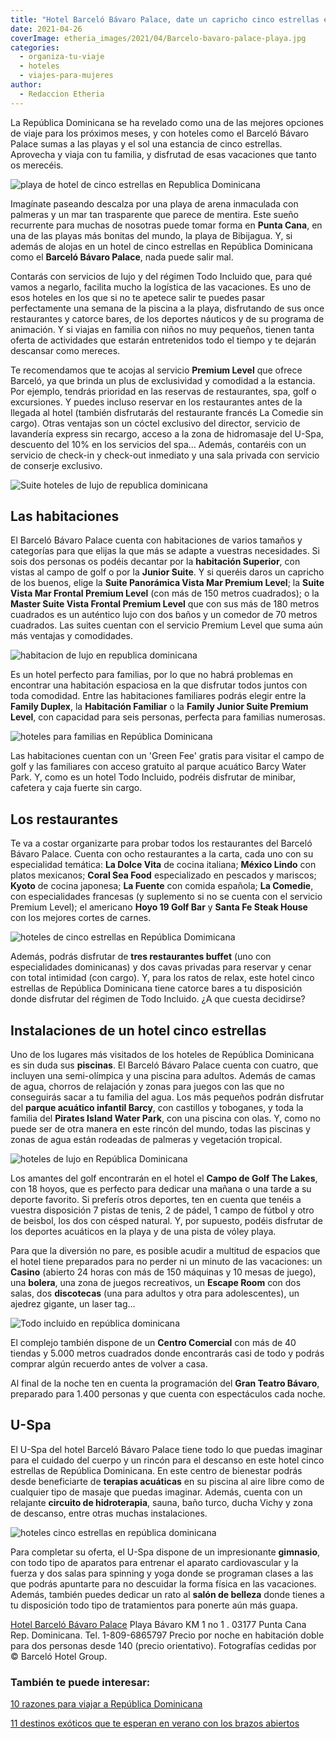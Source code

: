 ```yaml
---
title: "Hotel Barceló Bávaro Palace, date un capricho cinco estrellas en República Dominicana"
date: 2021-04-26
coverImage: etheria_images/2021/04/Barcelo-bavaro-palace-playa.jpg
categories: 
  - organiza-tu-viaje
  - hoteles
  - viajes-para-mujeres
author: 
  - Redaccion Etheria
---
```


La República Dominicana se ha revelado como una de las mejores opciones de viaje para los próximos meses, y con hoteles como el Barceló Bávaro Palace sumas a las playas y el sol una estancia de cinco estrellas. Aprovecha y viaja con tu familia, y disfrutad de esas vacaciones que tanto os merecéis.

![playa de hotel de cinco estrellas en Republica Dominicana](etheria_images/2021/04/Barcelo-bavaro-palace-playa.jpg "Playa del hotel Barceló Bávaro Palace.")

Imagínate paseando descalza por una playa de arena inmaculada con palmeras y un mar tan 
trasparente que parece de mentira. Este sueño recurrente para muchas de nosotras puede 
tomar forma en **Punta Cana**, en una de las playas más bonitas del mundo, la playa de 
Bibijagua. Y, si además de alojas en un hotel de cinco estrellas en República Dominicana 
como el **Barceló Bávaro Palace**, nada puede salir mal. 

Contarás con servicios de lujo y del régimen Todo Incluido que, para qué vamos a 
negarlo, facilita mucho la logística de las vacaciones. Es uno de esos hoteles en los 
que si no te apetece salir te puedes pasar perfectamente una semana de la piscina a la 
playa, disfrutando de sus once restaurantes y catorce bares, de los deportes náuticos y 
de su programa de animación. Y si viajas en familia con niños no muy pequeños, tienen 
tanta oferta de actividades que estarán entretenidos todo el tiempo y te dejarán 
descansar como mereces. 

Te recomendamos que te acojas al servicio **Premium Level** que ofrece Barceló, ya que 
brinda un plus de exclusividad y comodidad a la estancia. Por ejemplo, tendrás prioridad 
en las reservas de restaurantes, spa, golf o excursiones. Y puedes incluso reservar en 
los restaurantes antes de la llegada al hotel (también disfrutarás del restaurante 
francés La Comedie sin cargo). Otras ventajas son un cóctel exclusivo del director, 
servicio de lavandería express sin recargo, acceso a la zona de hidromasaje del U-Spa, 
descuento del 10% en los servicios del spa… Además, contaréis con un servicio de 
check-in y check-out inmediato y una sala privada con servicio de conserje exclusivo. 

![Suite hoteles de lujo de republica dominicana](etheria_images/2021/04/Barcelo-bavaro-palace-presidential-room.jpg "Presidential Suite.")

## Las habitaciones

El Barceló Bávaro Palace cuenta con habitaciones de varios tamaños y categorías para que 
elijas la que más se adapte a vuestras necesidades. Si sois dos personas os podéis 
decantar por la **habitación Superior**, con vistas al campo de golf o por la **Junior 
Suite**. Y si queréis daros un capricho de los buenos, elige la **Suite Panorámica Vista 
Mar Premium Level**; la **Suite Vista Mar Frontal Premium Level** (con más de 150 metros 
cuadrados); o la **Master Suite Vista Frontal Premium Level** que con sus más de 180 
metros cuadrados es un auténtico lujo con dos baños y un comedor de 70 metros cuadrados. 
Las suites cuentan con el servicio Premium Level que suma aún más ventajas y 
comodidades. 

![habitacion de lujo en republica dominicana](etheria_images/2021/04/barcelo-bavaro-palace-master-suite.jpg "Master Suite del Barceló Bávaro Palace.")

Es un hotel perfecto para familias, por lo que no habrá problemas en encontrar una 
habitación espaciosa en la que disfrutar todos juntos con toda comodidad. Entre las 
habitaciones familiares podrás elegir entre la **Family Duplex**, la **Habitación 
Familiar** o la **Family Junior Suite Premium Level**, con capacidad para seis personas, 
perfecta para familias numerosas. 

![hoteles para familias en República Dominicana](etheria_images/2021/04/barcelo-bavaro-palace-family-room.jpg "Terraza de la Family Room.")

Las habitaciones cuentan con un 'Green Fee' gratis para visitar el campo de golf y las 
familiares con acceso gratuito al parque acuático Barcy Water Park. Y, como es un hotel 
Todo Incluido, podréis disfrutar de minibar, cafetera y caja fuerte sin cargo. 

## Los restaurantes

Te va a costar organizarte para probar todos los restaurantes del Barceló Bávaro Palace. 
Cuenta con ocho restaurantes a la carta, cada uno con su especialidad temática: **La 
Dolce Vita** de cocina italiana; **México Lindo** con platos mexicanos; **Coral Sea 
Food** especializado en pescados y mariscos; **Kyoto** de cocina japonesa; **La Fuente** 
con comida española; **La Comedie**, con especialidades francesas (y suplemento si no se 
cuenta con el servicio Premium Level); el americano **Hoyo 19 Golf Bar** y **Santa Fe 
Steak House** con los mejores cortes de carnes. 

![hoteles de cinco estrellas en República Domimicana](etheria_images/2021/04/barcelo-bavaro-palace-mexico-lindo.jpg "Restaurante México Lindo.")

Además, podrás disfrutar de **tres restaurantes buffet** (uno con especialidades 
dominicanas) y dos cavas privadas para reservar y cenar con total intimidad (con cargo). 
Y, para los ratos de relax, este hotel cinco estrellas de República Dominicana tiene 
catorce bares a tu disposición donde disfrutar del régimen de Todo Incluido. ¿A que 
cuesta decidirse? 

## Instalaciones de un hotel cinco estrellas

Uno de los lugares más visitados de los hoteles de República Dominicana es sin duda sus 
**piscinas**. El Barceló Bávaro Palace cuenta con cuatro, que incluyen una semi-olímpica 
y una piscina para adultos. Además de camas de agua, chorros de relajación y zonas para 
juegos con las que no conseguirás sacar a tu familia del agua. Los más pequeños podrán 
disfrutar del **parque acuático infantil Barcy**, con castillos y toboganes, y toda la 
familia del **Pirates Island Water Park**, con una piscina con olas. Y, como no puede 
ser de otra manera en este rincón del mundo, todas las piscinas y zonas de agua están 
rodeadas de palmeras y vegetación tropical. 

![hoteles de lujo en República Dominicana](etheria_images/2021/04/barcelo-bavaro-palace-piscinas.jpg "Piscina del hotel.")

Los amantes del golf encontrarán en el hotel el **Campo de Golf The Lakes**, con 18 
hoyos, que es perfecto para dedicar una mañana o una tarde a su deporte favorito. Si 
preferís otros deportes, ten en cuenta que tenéis a vuestra disposición 7 pistas de 
tenis, 2 de pádel, 1 campo de fútbol y otro de beisbol, los dos con césped natural. Y, 
por supuesto, podéis disfrutar de los deportes acuáticos en la playa y de una pista de 
vóley playa. 

Para que la diversión no pare, es posible acudir a multitud de espacios que el hotel 
tiene preparados para no perder ni un minuto de las vacaciones: un **Casino** (abierto 
24 horas con más de 150 máquinas y 10 mesas de juego), una **bolera**, una zona de 
juegos recreativos, un **Escape Room** con dos salas, dos **discotecas** (una para 
adultos y otra para adolescentes), un ajedrez gigante, un laser tag… 

![Todo incluido en república dominicana](etheria_images/2021/04/barcelo-bavaro-palace-scape-room.jpg "Escape Room en el Barceló Bávaro Palace.")

El complejo también dispone de un **Centro Comercial** con más de 40 tiendas y 5.000 
metros cuadrados donde encontrarás casi de todo y podrás comprar algún recuerdo antes de 
volver a casa. 

Al final de la noche ten en cuenta la programación del **Gran Teatro Bávaro**, preparado 
para 1.400 personas y que cuenta con espectáculos cada noche. 

## U-Spa

El U-Spa del hotel Barceló Bávaro Palace tiene todo lo que puedas imaginar para el 
cuidado del cuerpo y un rincón para el descanso en este hotel cinco estrellas de 
República Dominicana. En este centro de bienestar podrás desde beneficiarte de 
**terapias acuáticas** en su piscina al aire libre como de cualquier tipo de masaje que 
puedas imaginar. Además, cuenta con un relajante **circuito de hidroterapia**, sauna, 
baño turco, ducha Vichy y zona de descanso, entre otras muchas instalaciones. 

![hoteles cinco estrellas en república dominicana](etheria_images/2021/04/spa-barcelo-bavaro-palace.jpg "Zona de relajación del U-Spa.")

Para completar su oferta, el U-Spa dispone de un impresionante **gimnasio**, con todo 
tipo de aparatos para entrenar el aparato cardiovascular y la fuerza y dos salas para 
spinning y yoga donde se programan clases a las que podrás apuntarte para no descuidar 
la forma física en las vacaciones. Además, también puedes dedicar un rato al **salón de 
belleza** donde tienes a tu disposición todo tipo de tratamientos para ponerte aún más 
guapa. 

[Hotel Barceló Bávaro 
Palace](https://clk.tradedoubler.com/click?p=269827&a=3132464&url=https%3A%2F%2Fwww.barcelo.com%2Fes-es%2Fbarcelo-bavaro-palace%2F) 
Playa Bávaro KM 1 no 1 . 03177 Punta Cana Rep. Dominicana. Tel. 1-809-6865797 Precio por 
noche en habitación doble para dos personas desde 140 (precio orientativo). Fotografías 
cedidas por © Barceló Hotel Group. 

### También te puede interesar:

[10 razones para viajar a República 
Dominicana](https://etheriamagazine.com/2018/05/18/10-razones-para-visitar-punta-cana-republica-dominicana/) 

[11 destinos exóticos que te esperan en verano con los brazos 
abiertos](https://etheriamagazine.com/2021/04/16/paises-sin-cuarentena-desde-espana-verano-2021/)
